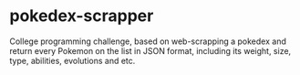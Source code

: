 # pokedex-scrapper
College programming challenge, based on web-scrapping a pokedex and return every Pokemon on the list in JSON format, including its weight, size, type, abilities, evolutions and etc.
